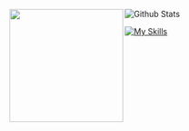 
<p>
  <img height="200" align="left" src="https://camo.githubusercontent.com/0e31c634a669e678e5427f084e7d6fead7b101bc066361697757373f23889ba8/68747470733a2f2f6d656469612e67697068792e636f6d2f6d656469612f616f39445569544b48363058532f67697068792e676966"/>
  
<img
        src="https://github-readme-stats.vercel.app/api/top-langs/?username=fillipgms&title_color=FFFFFF&text_color=FFFFFF&icon_color=FFFFFF&bg_color=0D1017&hide_border=true&include_all_commits=true&count_private=true&layout=compact"
        alt="Github Stats"
      />
</p>

[![My Skills](https://skillicons.dev/icons?i=js,ts,react,nodejs,html,css,php,tailwind,git,figma,vscode)](https://skillicons.dev)
